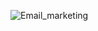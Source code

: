 ![Email_marketing](https://user-images.githubusercontent.com/110778334/197416456-dbcaa260-8000-4aae-a50b-a370c47446d7.gif)

